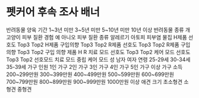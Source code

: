 # 펫커어 후속 조사 배너


반려동물 양육 기간	1~3년 미만
	3~5년 미만
	5~10년 미만
	10년 이상
반려동물 종류	개
	고양이
피부 질환 경험	예
	아니오
피부 질환 종류	알레르기
	아토피
	피부염
	물집
H제품 선호도	Top3
	Top2
H제품 구입의향	Top3
	Top2
R제품 선호도	Top3
	Top2
R제품 구입의향	Top3
	Top2
구입 의향 제품	H
	R
치료 모드 선호도	Top3
	Top2
케어 모드 선호도	Top3
	Top2
선호모드	치료 모드
	중립
	케어 모드
성	남자
	여자
연령	25-29세
	30-34세
	35-39세
가구 인원	1인 가구
	2인 가구
	3인 가구
	4인 가구
	5인 가구 이상
가구 소득	200~299만원
	300~399만원
	400~499만원
	500~599만원
	600~699만원
	700~799만원
	800~899만원
	900~999만원
	1000만원 이상
애견 크기	초소형견
	소형견
	중형견
